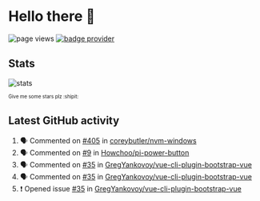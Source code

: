 # Hello there 👋

![page views](https://komarev.com/ghpvc/?username=konradlinkowski&color=brightgreen)
[![badge provider](https://anybadge.herokuapp.com/badge?label=create&message=your%20own%20badge)](https://github.com/KonradLinkowski/AnyBadge)

## Stats
![stats](https://github-readme-stats.vercel.app/api?username=KonradLinkowski&hide_title=true&show_icons=true&include_all_commits=true&count_private=true&disable_animations=true&theme=dark)

<sub><sub>Give me some stars plz :shipit:</sub></sub>

## Latest GitHub activity
<!--START_SECTION:activity-->
1. 🗣 Commented on [#405](https://github.com/coreybutler/nvm-windows/issues/405) in [coreybutler/nvm-windows](https://github.com/coreybutler/nvm-windows)
2. 🗣 Commented on [#9](https://github.com/Howchoo/pi-power-button/issues/9) in [Howchoo/pi-power-button](https://github.com/Howchoo/pi-power-button)
3. 🗣 Commented on [#35](https://github.com/GregYankovoy/vue-cli-plugin-bootstrap-vue/issues/35) in [GregYankovoy/vue-cli-plugin-bootstrap-vue](https://github.com/GregYankovoy/vue-cli-plugin-bootstrap-vue)
4. 🗣 Commented on [#35](https://github.com/GregYankovoy/vue-cli-plugin-bootstrap-vue/issues/35) in [GregYankovoy/vue-cli-plugin-bootstrap-vue](https://github.com/GregYankovoy/vue-cli-plugin-bootstrap-vue)
5. ❗️ Opened issue [#35](https://github.com/GregYankovoy/vue-cli-plugin-bootstrap-vue/issues/35) in [GregYankovoy/vue-cli-plugin-bootstrap-vue](https://github.com/GregYankovoy/vue-cli-plugin-bootstrap-vue)
<!--END_SECTION:activity-->
